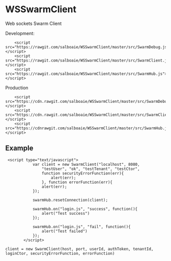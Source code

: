 # WSSwarmClient
Web sockets Swarm Client

Development:

        <script src="https://rawgit.com/salboaie/WSSwarmClient/master/src/SwarmDebug.js"></script>
        <script src="https://rawgit.com/salboaie/WSSwarmClient/master/src/SwarmClient.js"></script>
        <script src="https://rawgit.com/salboaie/WSSwarmClient/master/src/SwarmHub.js"></script>


Production

        <script src="https://cdn.rawgit.com/salboaie/WSSwarmClient/master/src/SwarmDebug.js"></script>
        <script src="https://cdn.rawgit.com/salboaie/WSSwarmClient/master/src/SwarmClient.js"></script>
        <script src="https://cdnrawgit.com/salboaie/WSSwarmClient/master/src/SwarmHub.js"></script>

## Example

```
 <script type="text/javascript">
            var client = new SwarmClient("localhost", 8080,
                "testUser", "ok", "testTenant", "testCtor",
                function securityErrorFunction(err){
                    alert(err);
                }, function errorFunction(err){
                alert(err);
            });
    
            swarmHub.resetConnection(client);
    
            swarmHub.on("login.js", "success", function(){
                alert("Test success")
            });
    
            swarmHub.on("login.js", "fail", function(){
                alert("Test failed")
            });
        </script>
```

```client = new SwarmClient(host, port, userId, authToken, tenantId, loginCtor, securityErrorFunction, errorFunction)```

